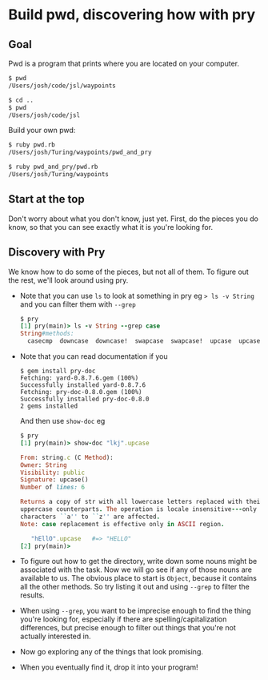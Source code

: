 # Build pwd, discovering how with pry

## Goal

Pwd is a program that prints where you are located on your computer.

```sh
$ pwd
/Users/josh/code/jsl/waypoints

$ cd ..
$ pwd
/Users/josh/code/jsl
```

Build your own pwd:

```sh
$ ruby pwd.rb
/Users/josh/Turing/waypoints/pwd_and_pry

$ ruby pwd_and_pry/pwd.rb
/Users/josh/Turing/waypoints
```

## Start at the top

Don't worry about what you don't know, just yet.
First, do the pieces you do know, so that you can
see exactly what it is you're looking for.

## Discovery with Pry

We know how to do some of the pieces, but not all of them.
To figure out the rest, we'll look around using pry.

* Note that you can use `ls` to look at something in pry
  eg `> ls -v String` and you can filter them with `--grep`

  ```ruby
  $ pry
  [1] pry(main)> ls -v String --grep case
  String#methods:
    casecmp  downcase  downcase!  swapcase  swapcase!  upcase  upcase!
  ```

* Note that you can read documentation if you

  ```
  $ gem install pry-doc
  Fetching: yard-0.8.7.6.gem (100%)
  Successfully installed yard-0.8.7.6
  Fetching: pry-doc-0.8.0.gem (100%)
  Successfully installed pry-doc-0.8.0
  2 gems installed
  ```

  And then use `show-doc` eg

  ```ruby
  $ pry
  [1] pry(main)> show-doc "lkj".upcase

  From: string.c (C Method):
  Owner: String
  Visibility: public
  Signature: upcase()
  Number of lines: 6

  Returns a copy of str with all lowercase letters replaced with their
  uppercase counterparts. The operation is locale insensitive---only
  characters ``a'' to ``z'' are affected.
  Note: case replacement is effective only in ASCII region.

     "hEllO".upcase   #=> "HELLO"
  [2] pry(main)>
  ```
* To figure out how to get the directory,
  write down some nouns might be associated with the task.
  Now we will go see if any of those nouns are available to us.
  The obvious place to start is `Object`, because it contains all the other methods.
  So try listing it out and using `--grep` to filter the results.
* When using `--grep`, you want to be imprecise enough to find
  the thing you're looking for, especially if there are spelling/capitalization
  differences, but precise enough to filter out things that you're not actually interested in.
* Now go exploring any of the things that look promising.
* When you eventually find it, drop it into your program!
